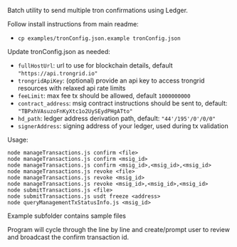 Batch utility to send multiple tron confirmations using Ledger. 

Follow install instructions from main readme:
 - `cp examples/tronConfig.json.example tronConfig.json`

Update tronConfig.json as needed:
 - `fullHostUrl`: url to use for blockchain details, default `"https://api.trongrid.io"`
 - `trongridApiKey`: (optional) provide an api key to access trongrid resources with relaxed api rate limits
 - `feeLimit`: max fee tx should be allowed, default `1000000000`
 - `contract_address`: msig contract instructions should be sent to, default: `"TBPxhVAsuzoFnKyXtc1o2UySEydPHgATto"`
 - `hd_path`: ledger address derivation path, default: `"44'/195'/0'/0/0"`
 - `signerAddress`: signing address of your ledger, used during tx validation


Usage: 
```
node manageTransactions.js confirm <file>
node manageTransactions.js confirm <msig_id>
node manageTransactions.js confirm <msig_id>,<msig_id>,<msig_id>
node manageTransactions.js revoke <file>
node manageTransactions.js revoke <msig_id>
node manageTransactions.js revoke <msig_id>,<msig_id>,<msig_id>
node submitTransactions.js <file>
node submitTransactions.js usdt freeze <address>
node queryManagementTxStatusInfo.js <msig_id>
```

Example subfolder contains sample files

Program will cycle through the <file> line by line and create/prompt user to review and broadcast the confirm transaction id. 
